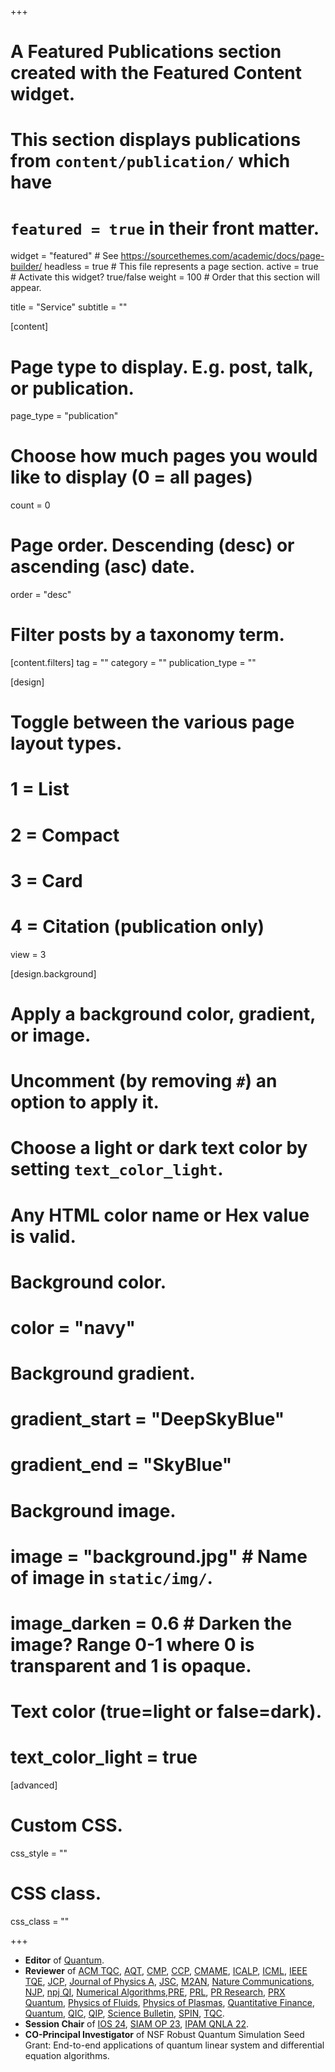 +++
# A Featured Publications section created with the Featured Content widget.
# This section displays publications from `content/publication/` which have
# `featured = true` in their front matter.

widget = "featured"  # See https://sourcethemes.com/academic/docs/page-builder/
headless = true  # This file represents a page section.
active = true  # Activate this widget? true/false
weight = 100  # Order that this section will appear.

title = "Service"
subtitle = ""

[content]
  # Page type to display. E.g. post, talk, or publication.
  page_type = "publication"

  # Choose how much pages you would like to display (0 = all pages)
  count = 0

  # Page order. Descending (desc) or ascending (asc) date.
  order = "desc"

  # Filter posts by a taxonomy term.
  [content.filters]
    tag = ""
    category = ""
    publication_type = ""

[design]
  # Toggle between the various page layout types.
  #   1 = List
  #   2 = Compact
  #   3 = Card
  #   4 = Citation (publication only)
  view = 3

[design.background]
  # Apply a background color, gradient, or image.
  #   Uncomment (by removing `#`) an option to apply it.
  #   Choose a light or dark text color by setting `text_color_light`.
  #   Any HTML color name or Hex value is valid.

  # Background color.
  # color = "navy"

  # Background gradient.
  # gradient_start = "DeepSkyBlue"
  # gradient_end = "SkyBlue"

  # Background image.
  # image = "background.jpg"  # Name of image in `static/img/`.
  # image_darken = 0.6  # Darken the image? Range 0-1 where 0 is transparent and 1 is opaque.

  # Text color (true=light or false=dark).
  # text_color_light = true  

[advanced]
 # Custom CSS. 
 css_style = ""

 # CSS class.
 css_class = ""

+++

* **Editor** of [Quantum](https://quantum-journal.org/).
* **Reviewer** of [ACM TQC](https://dl.acm.org/journal/tqc), [AQT](https://onlinelibrary.wiley.com/journal/25119044), [CMP](https://www.springer.com/journal/220), [CCP](https://www.global-sci.com/cicp.html), [CMAME](https://www.journals.elsevier.com/computer-methods-in-applied-mechanics-and-engineering), [ICALP](https://icalp2023.cs.upb.de/), [ICML](https://icml.cc/), [IEEE TQE](https://tqe.ieee.org/), [JCP](https://www.journals.elsevier.com/journal-of-computational-physics), [Journal of Physics A](https://iopscience.iop.org/journal/1751-8121), [JSC](https://www.springer.com/journal/10915), [M2AN](https://www.esaim-m2an.org/), [Nature Communications](https://www.nature.com/ncomms/), [NJP](https://iopscience.iop.org/journal/1367-2630), [npj QI](https://www.nature.com/npjqi/), [Numerical Algorithms](https://www.springer.com/journal/11075?gclid=EAIaIQobChMIte77693r6QIVmJOzCh0pFwLkEAAYASAAEgJStPD_BwE),[PRE](https://journals.aps.org/pre/), [PRL](https://journals.aps.org/prl/), [PR Research](https://journals.aps.org/prresearch/), [PRX Quantum](https://journals.aps.org/prxquantum/), [Physics of Fluids](https://aip.scitation.org/journal/phf), [Physics of Plasmas](https://aip.scitation.org/journal/php), [Quantitative Finance](https://www.tandfonline.com/journals/rquf20), [Quantum](https://quantum-journal.org/), [QIC](http://www.rintonpress.com/journals/qic/), [QIP](https://qipconference.org/), [Science Bulletin](https://www.journals.elsevier.com/science-bulletin), [SPIN](https://www.worldscientific.com/worldscinet/spin), [TQC](https://tqc2022-conference.iquist.illinois.edu/).
* **Session Chair** of [IOS 24](https://ios2024.rice.edu/), [SIAM OP 23](https://www.siam.org/conferences/cm/conference/op23), [IPAM QNLA 22](https://www.ipam.ucla.edu/programs/workshops/quantum-numerical-linear-algebra/).
* **CO-Principal Investigator** of NSF Robust Quantum Simulation Seed Grant: End-to-end applications of quantum linear system and differential equation algorithms.

